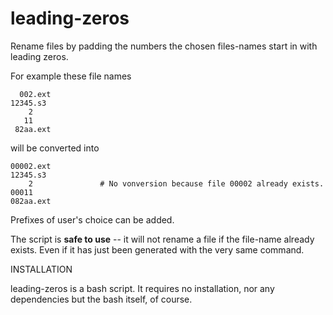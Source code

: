 leading-zeros
=============

Rename files by padding the numbers the chosen files-names start in with leading zeros.

For example these file names

	  002.ext 
	12345.s3 
	    2 
	   11 
	 82aa.ext 

will be converted into

	00002.ext 
	12345.s3 
	    2 				# No vonversion because file 00002 already exists. 
	00011 
	082aa.ext 

Prefixes of user's choice can be added.

The script is **safe to use** -- it will not rename a file if the file-name already exists. Even if it has just been generated with the very same command.

INSTALLATION 

leading-zeros is a bash script. It requires no installation, nor any dependencies but the bash itself, of course.
